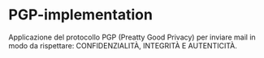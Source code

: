 # PGP-implementation
Applicazione del protocollo PGP (Preatty Good Privacy) per inviare mail in modo da rispettare: CONFIDENZIALITÀ, INTEGRITÀ E AUTENTICITÀ.
